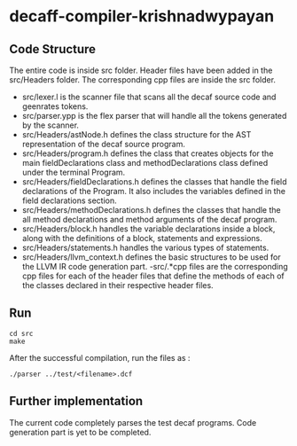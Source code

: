 # decaff-compiler-krishnadwypayan

## Code Structure
The entire code is inside src folder.
Header files have been added in the src/Headers folder.
The corresponding cpp files are inside the src folder.

- src/lexer.l is the scanner file that scans all the decaf source code and geenrates tokens.
- src/parser.ypp is the flex parser that will handle all the tokens generated by the scanner.
- src/Headers/astNode.h defines the class structure for the AST representation of the decaf source program.
- src/Headers/program.h defines the class that creates objects for the main fieldDeclarations class and methodDeclarations class defined under the terminal Program.
- src/Headers/fieldDeclarations.h defines the classes that handle the field declarations of the Program. It also includes the variables defined in the field declarations section.
- src/Headers/methodDeclarations.h defines the classes that handle the all method declarations and method arguments of the decaf program.
- src/Headers/block.h handles the variable declarations inside a block, along with the definitions of a block, statements and expressions.
- src/Headers/statements.h handles the various types of statements.
- src/Headers/llvm_context.h defines the basic structures to be used for the LLVM IR code generation part.
-src/.*cpp files are the corresponding cpp files for each of the header files that define the methods of each of the classes declared in their respective header files.

## Run

```
cd src
make
```

After the successful compilation, run the files as :
```
./parser ../test/<filename>.dcf
```

## Further implementation
The current code completely parses the test decaf programs. 
Code generation part is yet to be completed.


